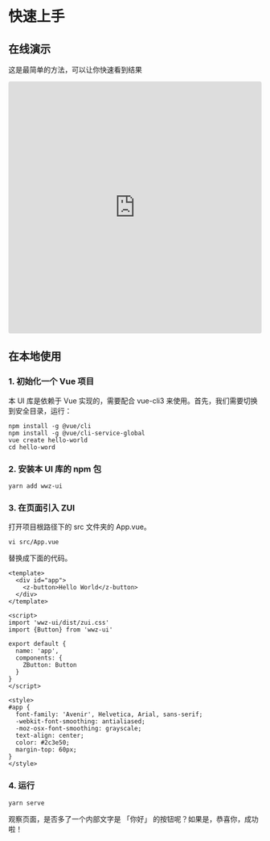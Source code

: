 # 快速上手

## 在线演示 

这是最简单的方法，可以让你快速看到结果

<iframe src="https://codesandbox.io/embed/8xo4m5ywq2?fontsize=14" style="width:100%; height:500px; border:0; border-radius: 4px; overflow:hidden;" sandbox="allow-modals allow-forms allow-popups allow-scripts allow-same-origin"></iframe>


## 在本地使用  

### 1. 初始化一个 Vue 项目

本 UI 库是依赖于 Vue 实现的，需要配合 vue-cli3 来使用。首先，我们需要切换到安全目录，运行：

```vue
npm install -g @vue/cli
npm install -g @vue/cli-service-global
vue create hello-world
cd hello-word
```

### 2. 安装本 UI 库的 npm 包

```text
yarn add wwz-ui
```

### 3. 在页面引入 ZUI

打开项目根路径下的 src 文件夹的 App.vue。

```
vi src/App.vue  
```

替换成下面的代码。

```vue
<template>
  <div id="app">
    <z-button>Hello World</z-button>
  </div>
</template>

<script>
import 'wwz-ui/dist/zui.css'
import {Button} from 'wwz-ui'

export default {
  name: 'app',
  components: {
    ZButton: Button
  }
}
</script>

<style>
#app {
  font-family: 'Avenir', Helvetica, Arial, sans-serif;
  -webkit-font-smoothing: antialiased;
  -moz-osx-font-smoothing: grayscale;
  text-align: center;
  color: #2c3e50;
  margin-top: 60px;
}
</style>
```

### 4. 运行

```bash
yarn serve
```

观察页面，是否多了一个内部文字是 「你好」 的按钮呢？如果是，恭喜你，成功啦！


